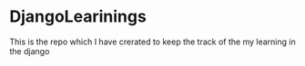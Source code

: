 # DjangoLearinings
This is the repo which I have crerated to keep the track of the my learning in the django
